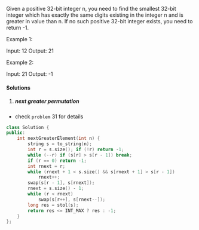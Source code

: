 Given a positive 32-bit integer n, you need to find the smallest 32-bit integer which has exactly the same digits existing in the integer n and is greater in value than n. If no such positive 32-bit integer exists, you need to return -1.

Example 1:

Input: 12
Output: 21
 

Example 2:

Input: 21
Output: -1

#### Solutions

1. ##### next greater permutation

- check `problem` 31 for details

```c++
class Solution {
public:
    int nextGreaterElement(int n) {
        string s = to_string(n);
        int r = s.size(); if (!r) return -1;
        while (--r) if (s[r] > s[r - 1]) break;
        if (r == 0) return -1;
        int rnext = r;
        while (rnext + 1 < s.size() && s[rnext + 1] > s[r - 1])
            rnext++;
        swap(s[r - 1], s[rnext]);
        rnext = s.size() - 1;
        while (r < rnext)
            swap(s[r++], s[rnext--]);
        long res = stol(s);
        return res <= INT_MAX ? res : -1;
    }
};
```
